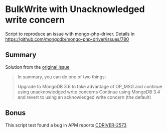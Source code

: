 # BulkWrite with Unacknowledged write concern

Script to reproduce an issue with mongo-php-driver. Details in https://github.com/mongodb/mongo-php-driver/issues/780

## Summary

Solution from the [original issue](https://github.com/mongodb/mongo-php-driver/issues/780#issuecomment-376699632)

> In summary, you can do one of two things:
> 
> Upgrade to MongoDB 3.6 to take advantage of OP_MSG and continue using unacknowledged write concerns
> Continue using MongoDB 3.4 and revert to using an acknowledged write concern (the default)

## Bonus

This script test found a bug in APM reports [CDRIVER-2573](https://jira.mongodb.org/browse/CDRIVER-2573)
